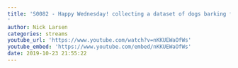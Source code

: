 ```yaml
---
title: 'S0082 - Happy Wednesday! collecting a dataset of dogs barking for an ML project
'
author: Nick Larsen
categories: streams
youtube_url: 'https://www.youtube.com/watch?v=nKKUEWaOfWs'
youtube_embed: 'https://www.youtube.com/embed/nKKUEWaOfWs'
date: 2019-10-23 21:55:22
---
```


